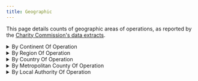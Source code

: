 ```yaml
---
title: Geographic
---
```


This page details counts of geographic areas of operations, as reported by the [Charity Commission's data extracts][1].


<details>
<summary>By Continent Of Operation</summary>

| Continent     | Count |
| ------------- | ----- |
| Europe        | 51680 |
| Africa        | 48282 |
| Asia          | 36916 |
| North America | 15564 |
| Oceana        | 7326  |
| South America | 6759  |
| Antarctica    | 339   |

</details>

<details>
<summary>By Region Of Operation</summary>

| Region                       | Count |
| ---------------------------- | ----- |
| Throughout England And Wales | 41698 |
| Throughout England           | 12117 |
| Throughout London            | 8845  |
| Throughout Wales             | 3812  |

</details>

<details>
<summary>By Country Of Operation</summary>

| Country                                     | Count |
| ------------------------------------------- | ----- |
| Scotland                                    | 8458  |
| Northern Ireland                            | 5428  |
| India                                       | 5083  |
| Kenya                                       | 3746  |
| United States                               | 3149  |
| Uganda                                      | 3014  |
| South Africa                                | 2677  |
| Pakistan                                    | 2593  |
| Ghana                                       | 2365  |
| Nigeria                                     | 2362  |
| Ireland                                     | 2206  |
| Israel                                      | 2070  |
| France                                      | 2045  |
| Bangladesh                                  | 2030  |
| Tanzania                                    | 2024  |
| Germany                                     | 1786  |
| Malawi                                      | 1603  |
| Zimbabwe                                    | 1598  |
| Zambia                                      | 1594  |
| Nepal                                       | 1557  |
| Italy                                       | 1447  |
| Spain                                       | 1419  |
| Canada                                      | 1419  |
| Australia                                   | 1417  |
| Sri Lanka                                   | 1388  |
| Romania                                     | 1377  |
| Ethiopia                                    | 1355  |
| Sierra Leone                                | 1319  |
| Netherlands                                 | 1288  |
| Belgium                                     | 1227  |
| Philippines                                 | 1151  |
| Brazil                                      | 1114  |
| Rwanda                                      | 1059  |
| Congo (Democratic Republic)                 | 1038  |
| The Gambia                                  | 1037  |
| Turkey                                      | 1029  |
| Ukraine                                     | 1027  |
| Greece                                      | 1015  |
| Switzerland                                 | 1011  |
| China                                       | 995   |
| Poland                                      | 954   |
| Cameroon                                    | 937   |
| Somalia                                     | 930   |
| Indonesia                                   | 926   |
| Mozambique                                  | 924   |
| Thailand                                    | 909   |
| Sweden                                      | 886   |
| Egypt                                       | 859   |
| Portugal                                    | 845   |
| New Zealand                                 | 828   |
| Denmark                                     | 822   |
| Sudan                                       | 806   |
| Austria                                     | 774   |
| Russia                                      | 769   |
| Malaysia                                    | 762   |
| Lebanon                                     | 758   |
| Norway                                      | 749   |
| Cambodia                                    | 747   |
| Peru                                        | 723   |
| Burma                                       | 721   |
| Hungary                                     | 695   |
| Mexico                                      | 687   |
| Colombia                                    | 686   |
| Jordan                                      | 683   |
| Czech Republic                              | 680   |
| Bulgaria                                    | 679   |
| Botswana                                    | 678   |
| Japan                                       | 672   |
| Liberia                                     | 655   |
| Senegal                                     | 648   |
| Afghanistan                                 | 647   |
| Jamaica                                     | 647   |
| Cyprus                                      | 638   |
| Argentina                                   | 635   |
| Ivory Coast                                 | 633   |
| Finland                                     | 630   |
| Madagascar                                  | 624   |
| Morocco                                     | 624   |
| Iraq                                        | 616   |
| Burundi                                     | 611   |
| Namibia                                     | 608   |
| Occupied Palestinian Territories            | 606   |
| Isle Of Man                                 | 603   |
| Singapore                                   | 601   |
| Vietnam                                     | 596   |
| United Arab Emirates                        | 579   |
| Burkina Faso                                | 577   |
| Hong Kong                                   | 575   |
| Croatia                                     | 570   |
| Albania                                     | 564   |
| Angola                                      | 561   |
| Syria                                       | 558   |
| Serbia                                      | 555   |
| Togo                                        | 545   |
| Malta                                       | 543   |
| Bosnia And Herzegovina                      | 543   |
| Jersey                                      | 542   |
| Congo                                       | 538   |
| Benin                                       | 522   |
| Mali                                        | 519   |
| Haiti                                       | 519   |
| Guernsey                                    | 516   |
| Yemen                                       | 512   |
| Chile                                       | 506   |
| Lesotho                                     | 502   |
| Ecuador                                     | 499   |
| Slovakia                                    | 487   |
| Niger                                       | 484   |
| Moldova                                     | 484   |
| South Korea                                 | 476   |
| Latvia                                      | 471   |
| Estonia                                     | 471   |
| Slovenia                                    | 466   |
| Lithuania                                   | 465   |
| Mauritius                                   | 465   |
| Eswatini                                    | 464   |
| Central African Republic                    | 459   |
| Chad                                        | 458   |
| South Sudan                                 | 458   |
| Tunisia                                     | 452   |
| Guatemala                                   | 444   |
| Guinea                                      | 439   |
| Bolivia                                     | 429   |
| Belarus                                     | 429   |
| Luxembourg                                  | 424   |
| Trinidad And Tobago                         | 417   |
| Georgia                                     | 409   |
| Macedonia                                   | 399   |
| Barbados                                    | 393   |
| Eritrea                                     | 391   |
| Algeria                                     | 390   |
| Armenia                                     | 389   |
| Guyana                                      | 388   |
| Iceland                                     | 381   |
| Saudi Arabia                                | 381   |
| Nicaragua                                   | 377   |
| Djibouti                                    | 377   |
| Costa Rica                                  | 373   |
| Gabon                                       | 372   |
| Laos                                        | 369   |
| Libya                                       | 364   |
| Kazakhstan                                  | 362   |
| Papua New Guinea                            | 359   |
| Guinea-bissau                               | 355   |
| Honduras                                    | 353   |
| Azerbaijan                                  | 343   |
| Taiwan                                      | 343   |
| Mongolia                                    | 343   |
| Kosovo                                      | 343   |
| Seychelles                                  | 337   |
| Dominican Republic                          | 336   |
| Mauritania                                  | 336   |
| Qatar                                       | 336   |
| Venezuela                                   | 329   |
| Gibraltar                                   | 326   |
| Iran                                        | 323   |
| Montenegro                                  | 323   |
| Antigua And Barbuda                         | 320   |
| Uruguay                                     | 319   |
| Bahrain                                     | 318   |
| Belize                                      | 317   |
| Fiji                                        | 317   |
| Kyrgyzstan                                  | 317   |
| El Salvador                                 | 314   |
| Panama                                      | 313   |
| The Bahamas                                 | 312   |
| Kuwait                                      | 312   |
| Oman                                        | 308   |
| Paraguay                                    | 306   |
| St Lucia                                    | 306   |
| Bhutan                                      | 298   |
| Grenada                                     | 297   |
| Tajikistan                                  | 283   |
| Cape Verde                                  | 283   |
| Cuba                                        | 281   |
| Equatorial Guinea                           | 280   |
| Saint Vincent                               | 279   |
| Dominica                                    | 275   |
| Uzbekistan                                  | 274   |
| São Tomé And Principe                       | 268   |
| Monaco                                      | 267   |
| Maldives                                    | 266   |
| Brunei                                      | 264   |
| St Kitts And Nevis                          | 262   |
| Comoros                                     | 262   |
| Solomon Islands                             | 251   |
| East Timor                                  | 246   |
| Bermuda                                     | 245   |
| Vanuatu                                     | 241   |
| Liechtenstein                               | 239   |
| Falkland Islands                            | 239   |
| Samoa                                       | 232   |
| Suriname                                    | 230   |
| Saint Helena                                | 228   |
| Cayman Islands                              | 225   |
| Tonga                                       | 224   |
| Puerto Rico                                 | 224   |
| Andorra                                     | 222   |
| Kiribati                                    | 222   |
| British Virgin Islands                      | 219   |
| Réunion                                     | 218   |
| San Marino                                  | 213   |
| Tuvalu                                      | 210   |
| Turks And Caicos Islands                    | 207   |
| Turkmenistan                                | 205   |
| Montserrat                                  | 204   |
| Anguilla                                    | 204   |
| Faroe Islands                               | 202   |
| Mayotte                                     | 199   |
| Macau                                       | 197   |
| Nauru                                       | 194   |
| Micronesia                                  | 193   |
| British Indian Ocean Territory              | 191   |
| Greenland                                   | 189   |
| Antarctica                                  | 188   |
| Aruba                                       | 187   |
| French Guiana                               | 185   |
| Marshall Islands                            | 182   |
| Guadeloupe                                  | 182   |
| Cook Islands                                | 181   |
| Sint Maarten                                | 181   |
| North Korea                                 | 179   |
| Martinique                                  | 179   |
| Palau                                       | 177   |
| Akrotiri                                    | 176   |
| Svalbard And Jan Mayen                      | 175   |
| United States Virgin Islands                | 175   |
| Guam                                        | 171   |
| South Georgia And South Sandwich Islands    | 171   |
| Saint Barthélemy                            | 170   |
| Christmas Island                            | 167   |
| French Polynesia                            | 167   |
| Pitcairn, Henderson, Ducie And Oeno Islands | 166   |
| New Caledonia                               | 166   |
| American Samoa                              | 165   |
| Cocos (KEELING) ISLANDS                     | 163   |
| Niue                                        | 163   |
| Saint Pierre And Miquelon                   | 163   |
| Dhekelia                                    | 162   |
| Easter Island                               | 161   |
| Norfolk Island                              | 160   |
| Northern Mariana Islands                    | 158   |
| Wallis And Futuna                           | 155   |
| Tokelau                                     | 154   |
| Dubai                                       | 77    |
| Abu Dhabi                                   | 61    |
| Western Sahara                              | 49    |
| Vatican City                                | 47    |
| Tristan Da Cunha                            | 44    |
| Fujairah                                    | 43    |
| Bonaire                                     | 42    |
| Ras Al-khaimah                              | 42    |
| Ceuta                                       | 41    |
| Melilla                                     | 41    |
| Ascension                                   | 41    |
| Saint-Martin                                | 41    |
| Sint Eustatius                              | 41    |
| Ajman                                       | 40    |
| Saba                                        | 40    |
| Umm Al-quwain                               | 40    |
| Aland Islands                               | 39    |
| Baker Island                                | 39    |
| Jarvis Island                               | 39    |
| Johnston Atoll                              | 39    |
| Kingman Reef                                | 39    |
| Midway Islands                              | 39    |
| Navassa Island                              | 39    |
| Palmyra Atoll                               | 39    |
| Wake Island                                 | 39    |
| Howland Island                              | 39    |
| French Southern Territories                 | 39    |
| British Antarctic Territory                 | 38    |
| Heard Island And Mcdonald Islands           | 37    |
| Bouvet Island                               | 37    |
| Netherlands Antilles                        | 17    |

</details>

<details>
<summary>By Metropolitan County Of Operation</summary>

| Metropolitan County | Count |
| ------------------- | ----- |
| Greater London      | 30882 |
| Greater Manchester  | 14106 |
| West Midlands       | 14342 |
| West Yorkshire      | 9501  |
| Tyne And Wear       | 7119  |
| Merseyside          | 7561  |
| South Yorkshire     | 5732  |

</details>


<details>
<summary>By Local Authority Of Operation</summary>

| Local Authority              | Count |
| ---------------------------- | ----- |
| Kent                         | 7699  |
| Essex                        | 6814  |
| Surrey                       | 6767  |
| Hampshire                    | 6733  |
| Devon                        | 5947  |
| Lancashire                   | 5564  |
| Norfolk                      | 5343  |
| Hertfordshire                | 5067  |
| North Yorkshire              | 5063  |
| Suffolk                      | 4851  |
| Oxfordshire                  | 4610  |
| Somerset                     | 4343  |
| West Sussex                  | 4296  |
| Derbyshire                   | 4171  |
| Cambridgeshire               | 4167  |
| Birmingham City              | 4139  |
| Gloucestershire              | 4069  |
| Lincolnshire                 | 3991  |
| Staffordshire                | 3940  |
| Wiltshire                    | 3908  |
| Dorset                       | 3855  |
| East Sussex                  | 3756  |
| Buckinghamshire              | 3749  |
| Cumbria                      | 3719  |
| Leicestershire               | 3705  |
| Nottinghamshire              | 3691  |
| Cornwall                     | 3633  |
| Northamptonshire             | 3416  |
| Warwickshire                 | 3376  |
| Worcestershire               | 3050  |
| Manchester City              | 3031  |
| Cheshire East                | 2946  |
| Cheshire West & Chester      | 2893  |
| Leeds City                   | 2720  |
| Shropshire                   | 2539  |
| Durham                       | 2528  |
| Bristol City                 | 2338  |
| Northumberland               | 2336  |
| Liverpool City               | 2283  |
| Sheffield City               | 2216  |
| Bradford City                | 2206  |
| Central Bedfordshire         | 2055  |
| Bedford                      | 2044  |
| East Riding Of Yorkshire     | 2025  |
| Kirklees                     | 1871  |
| Newcastle Upon Tyne City     | 1852  |
| Coventry City                | 1825  |
| Herefordshire                | 1780  |
| Dudley                       | 1776  |
| Wolverhampton                | 1776  |
| Wirral                       | 1733  |
| Sandwell                     | 1653  |
| Walsall                      | 1637  |
| West Berkshire               | 1577  |
| Hackney                      | 1576  |
| Bath And North East Somerset | 1569  |
| Solihull                     | 1536  |
| Barnet                       | 1521  |
| Gateshead                    | 1487  |
| South Gloucestershire        | 1452  |
| Salford City                 | 1437  |
| Reading                      | 1422  |
| Sefton                       | 1402  |
| Calderdale                   | 1391  |
| Sunderland                   | 1353  |
| Bolton                       | 1340  |
| Stockport                    | 1326  |
| Windsor And Maidenhead       | 1318  |
| North Tyneside               | 1316  |
| Southwark                    | 1313  |
| City Of Wakefield            | 1313  |
| Doncaster                    | 1306  |
| North Somerset               | 1299  |
| Lambeth                      | 1271  |
| Haringey                     | 1244  |
| Bury                         | 1244  |
| Oldham                       | 1228  |
| Croydon                      | 1225  |
| Powys                        | 1197  |
| Trafford                     | 1167  |
| Wokingham                    | 1158  |
| Wigan                        | 1157  |
| City Of London               | 1150  |
| Barnsley                     | 1132  |
| South Tyneside               | 1111  |
| Tameside                     | 1098  |
| St Helens                    | 1094  |
| Lewisham                     | 1093  |
| Nottingham City              | 1090  |
| City Of Westminster          | 1087  |
| Rochdale                     | 1078  |
| Rotherham                    | 1078  |
| Camden                       | 1074  |
| Tower Hamlets                | 1051  |
| Knowsley                     | 1049  |
| Cardiff                      | 1034  |
| Newham                       | 1022  |
| Bromley                      | 1017  |
| Slough                       | 1013  |
| Milton Keynes                | 987   |
| Brighton And Hove            | 974   |
| Bracknell Forest             | 960   |
| Greenwich                    | 936   |
| City Of York                 | 936   |
| Isle Of Wight                | 933   |
| Ealing                       | 924   |
| Islington                    | 901   |
| Carmarthenshire              | 896   |
| Leicester City               | 891   |
| Gwynedd                      | 886   |
| Wandsworth                   | 869   |
| Harrow                       | 858   |
| Brent                        | 855   |
| Redbridge                    | 837   |
| Enfield                      | 829   |
| Plymouth City                | 817   |
| Kingston Upon Hull City      | 801   |
| Waltham Forest               | 800   |
| North Lincolnshire           | 793   |
| Stockton-on-tees             | 772   |
| Middlesbrough                | 770   |
| Richmond Upon Thames         | 755   |
| Hounslow                     | 747   |
| Southampton City             | 740   |
| Hillingdon                   | 735   |
| Kensington And Chelsea       | 732   |
| Barking And Dagenham         | 730   |
| Luton                        | 727   |
| Flintshire                   | 716   |
| Warrington                   | 708   |
| Denbighshire                 | 696   |
| Swindon                      | 693   |
| Rhondda Cynon Taff           | 691   |
| Bournemouth                  | 690   |
| Pembrokeshire                | 687   |
| Redcar And Cleveland         | 685   |
| Medway                       | 671   |
| Monmouthshire                | 667   |
| Conwy                        | 665   |
| Merton                       | 662   |
| Hammersmith And Fulham       | 661   |
| Peterborough City            | 650   |
| City Of Swansea              | 643   |
| Derby City                   | 633   |
| Wrexham                      | 624   |
| North East Lincolnshire      | 619   |
| Stoke-on-trent City          | 614   |
| Bexley                       | 613   |
| Havering                     | 608   |
| Darlington                   | 607   |
| Hartlepool                   | 606   |
| Sutton                       | 600   |
| Vale Of Glamorgan            | 594   |
| Rutland                      | 588   |
| Kingston Upon Thames         | 586   |
| Portsmouth City              | 583   |
| Telford & Wrekin             | 581   |
| Poole                        | 534   |
| Ceredigion                   | 531   |
| Bridgend                     | 509   |
| Blackburn With Darwen        | 506   |
| Torbay                       | 502   |
| Southend-on-sea              | 501   |
| Caerphilly                   | 493   |
| Neath Port Talbot            | 486   |
| Newport City                 | 448   |
| Halton                       | 438   |
| Isle Of Anglesey             | 417   |
| Blackpool                    | 399   |
| Thurrock                     | 363   |
| Torfaen                      | 346   |
| Merthyr Tydfil               | 316   |
| Blaenau Gwent                | 300   |
| Isles Of Scilly              | 91    |

</details>

[1]: https://register-of-charities.charitycommission.gov.uk/en/register/full-register-download "Charity Commission's data extracts"